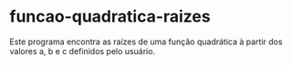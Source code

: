 # funcao-quadratica-raizes
Este programa encontra as raízes de uma função quadrática à partir dos valores a, b e c definidos pelo usuário.
